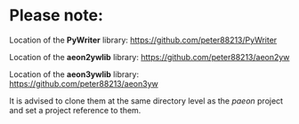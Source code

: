 # Please note:

Location of the  **PyWriter**  library: https://github.com/peter88213/PyWriter

Location of the  **aeon2ywlib**  library: https://github.com/peter88213/aeon2yw

Location of the  **aeon3ywlib**  library: https://github.com/peter88213/aeon3yw

It is advised to clone them at the same directory level as the  *paeon*  project and set a project reference to them. 
